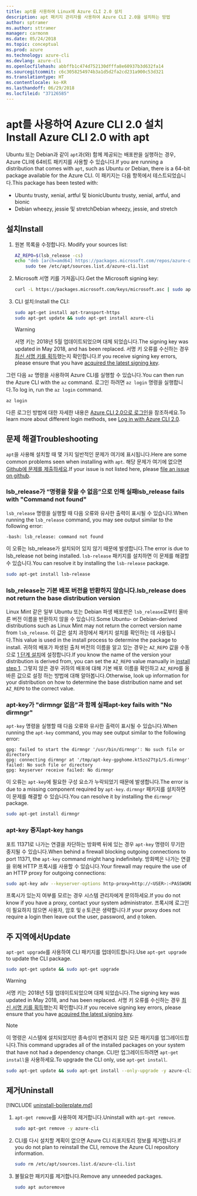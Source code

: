 ```yaml
---
title: apt를 사용하여 Linux에 Azure CLI 2.0 설치
description: apt 패키지 관리자를 사용하여 Azure CLI 2.0을 설치하는 방법
author: sptramer
ms.author: sttramer
manager: carmonm
ms.date: 05/24/2018
ms.topic: conceptual
ms.prod: azure
ms.technology: azure-cli
ms.devlang: azure-cli
ms.openlocfilehash: abbffb1c474d752130dfffa8e60937b3d632fa14
ms.sourcegitcommit: c6c3058254974b3a1d5d2fa2cd231a900c53d321
ms.translationtype: HT
ms.contentlocale: ko-KR
ms.lasthandoff: 06/29/2018
ms.locfileid: "37126585"
---
```

# <a name="install-azure-cli-20-with-apt"></a><span data-ttu-id="90c43-103">apt를 사용하여 Azure CLI 2.0 설치</span><span class="sxs-lookup"><span data-stu-id="90c43-103">Install Azure CLI 2.0 with apt</span></span>

<span data-ttu-id="90c43-104">Ubuntu 또는 Debian과 같이 `apt`과(와) 함께 제공되는 배포판을 실행하는 경우, Azure CLI에 64비트 패키지를 사용할 수 있습니다.</span><span class="sxs-lookup"><span data-stu-id="90c43-104">If you are running a distribution that comes with `apt`, such as Ubuntu or Debian, there is a 64-bit package available for the Azure CLI.</span></span> <span data-ttu-id="90c43-105">이 패키지는 다음 항목에서 테스트되었습니다.</span><span class="sxs-lookup"><span data-stu-id="90c43-105">This package has been tested with:</span></span>

* <span data-ttu-id="90c43-106">Ubuntu trusty, xenial, artful 및 bionic</span><span class="sxs-lookup"><span data-stu-id="90c43-106">Ubuntu trusty, xenial, artful, and bionic</span></span>
* <span data-ttu-id="90c43-107">Debian wheezy, jessie 및 stretch</span><span class="sxs-lookup"><span data-stu-id="90c43-107">Debian wheezy, jessie, and stretch</span></span>

## <a name="install"></a><span data-ttu-id="90c43-108">설치</span><span class="sxs-lookup"><span data-stu-id="90c43-108">Install</span></span>

1. <span data-ttu-id="90c43-109"><a name="install-step-1"/>원본 목록을 수정합니다.</span><span class="sxs-lookup"><span data-stu-id="90c43-109"><a name="install-step-1"/> Modify your sources list:</span></span>

    ```bash
    AZ_REPO=$(lsb_release -cs)
    echo "deb [arch=amd64] https://packages.microsoft.com/repos/azure-cli/ $AZ_REPO main" | \
        sudo tee /etc/apt/sources.list.d/azure-cli.list
    ```

2. <a name="signingKey"></a><span data-ttu-id="90c43-110">Microsoft 서명 키를 가져옵니다.</span><span class="sxs-lookup"><span data-stu-id="90c43-110">Get the Microsoft signing key:</span></span>

   ```bash
   curl -L https://packages.microsoft.com/keys/microsoft.asc | sudo apt-key add -
   ```

3. <span data-ttu-id="90c43-111">CLI 설치:</span><span class="sxs-lookup"><span data-stu-id="90c43-111">Install the CLI:</span></span>

   ```bash
   sudo apt-get install apt-transport-https
   sudo apt-get update && sudo apt-get install azure-cli
   ```

   > [!WARNING]
   > <span data-ttu-id="90c43-112">서명 키는 2018년 5월 업데이트되었으며 대체 되었습니다.</span><span class="sxs-lookup"><span data-stu-id="90c43-112">The signing key was updated in May 2018, and has been replaced.</span></span> <span data-ttu-id="90c43-113">서명 키 오류를 수신하는 경우 [최신 서명 키를 획득](#signingKey)했는지 확인합니다.</span><span class="sxs-lookup"><span data-stu-id="90c43-113">If you receive signing key errors, please ensure that you have [acquired the latest signing key](#signingKey).</span></span>

<span data-ttu-id="90c43-114">그런 다음 `az` 명령을 사용하여 Azure CLI를 실행할 수 있습니다.</span><span class="sxs-lookup"><span data-stu-id="90c43-114">You can then run the Azure CLI with the `az` command.</span></span> <span data-ttu-id="90c43-115">로그인 하려면 `az login` 명령을 실행합니다.</span><span class="sxs-lookup"><span data-stu-id="90c43-115">To log in, run the `az login` command.</span></span>

```azurecli
az login
```

<span data-ttu-id="90c43-116">다른 로그인 방법에 대한 자세한 내용은 [Azure CLI 2.0으로 로그인](authenticate-azure-cli.md)을 참조하세요.</span><span class="sxs-lookup"><span data-stu-id="90c43-116">To learn more about different login methods, see [Log in with Azure CLI 2.0](authenticate-azure-cli.md).</span></span>

## <a name="troubleshooting"></a><span data-ttu-id="90c43-117">문제 해결</span><span class="sxs-lookup"><span data-stu-id="90c43-117">Troubleshooting</span></span>

<span data-ttu-id="90c43-118">`apt`을 사용해 설치할 때 몇 가지 일반적인 문제가 여기에 표시됩니다.</span><span class="sxs-lookup"><span data-stu-id="90c43-118">Here are some common problems seen when installing with `apt`.</span></span> <span data-ttu-id="90c43-119">해당 문제가 여기에 없으면 [Github에 문제를 제출하세요](https://github.com/Azure/azure-cli/issues).</span><span class="sxs-lookup"><span data-stu-id="90c43-119">If your issue is not listed here, please [file an issue on github](https://github.com/Azure/azure-cli/issues).</span></span>

### <a name="lsbrelease-fails-with-command-not-found"></a><span data-ttu-id="90c43-120">lsb_release가 “명령을 찾을 수 없음”으로 인해 실패</span><span class="sxs-lookup"><span data-stu-id="90c43-120">lsb_release fails with "Command not found"</span></span>

<span data-ttu-id="90c43-121">`lsb_release` 명령을 실행할 때 다음 오류와 유사한 출력이 표시될 수 있습니다.</span><span class="sxs-lookup"><span data-stu-id="90c43-121">When running the `lsb_release` command, you may see output similar to the following error:</span></span>

```output
-bash: lsb_release: command not found
```

<span data-ttu-id="90c43-122">이 오류는 lsb_release가 설치되어 있지 않기 때문에 발생합니다.</span><span class="sxs-lookup"><span data-stu-id="90c43-122">The error is due to lsb_release not being installed.</span></span> <span data-ttu-id="90c43-123">`lsb-release` 패키지를 설치하면 이 문제를 해결할 수 있습니다.</span><span class="sxs-lookup"><span data-stu-id="90c43-123">You can resolve it by installing the `lsb-release` package.</span></span>

```bash
sudo apt-get install lsb-release
```

### <a name="lsbrelease-does-not-return-the-base-distribution-version"></a><span data-ttu-id="90c43-124">lsb_release는 기본 배포 버전을 반환하지 않습니다.</span><span class="sxs-lookup"><span data-stu-id="90c43-124">lsb_release does not return the base distribution version</span></span>

<span data-ttu-id="90c43-125">Linux Mint 같은 일부 Ubuntu 또는 Debian 파생 배포판은 `lsb_release`로부터 올바른 버전 이름을 반환하지 않을 수 있습니다.</span><span class="sxs-lookup"><span data-stu-id="90c43-125">Some Ubuntu- or Debian-derived distributions such as Linux Mint may not return the correct version name from `lsb_release`.</span></span> <span data-ttu-id="90c43-126">이 값은 설치 과정에서 패키지 설치를 확인하는 데 사용됩니다.</span><span class="sxs-lookup"><span data-stu-id="90c43-126">This value is used in the install process to determine the package to install.</span></span> <span data-ttu-id="90c43-127">귀하의 배포가 파생된 출처 버전의 이름을 알고 있는 경우는 `AZ_REPO` 값을 수동으로 [1 단계 설치](#install-step-1)에 설정합니다.</span><span class="sxs-lookup"><span data-stu-id="90c43-127">If you know the name of the version your distribution is derived from, you can set the `AZ_REPO` value manually in [install step 1](#install-step-1).</span></span> <span data-ttu-id="90c43-128">그렇지 않은 경우 귀하의 배포에 대해 기본 배포 이름을 확인하고 `AZ_REPO`를 올바른 값으로 설정 하는 방법에 대해 알아봅니다.</span><span class="sxs-lookup"><span data-stu-id="90c43-128">Otherwise, look up information for your distribution on how to determine the base distribution name and set `AZ_REPO` to the correct value.</span></span>

### <a name="apt-key-fails-with-no-dirmngr"></a><span data-ttu-id="90c43-129">apt-key가 "dirmngr 없음"과 함께 실패</span><span class="sxs-lookup"><span data-stu-id="90c43-129">apt-key fails with "No dirmngr"</span></span>

<span data-ttu-id="90c43-130">`apt-key` 명령을 실행할 때 다음 오류와 유사한 출력이 표시될 수 있습니다.</span><span class="sxs-lookup"><span data-stu-id="90c43-130">When running the `apt-key` command, you may see output similar to the following error:</span></span>

```output
gpg: failed to start the dirmngr '/usr/bin/dirmngr': No such file or directory
gpg: connecting dirmngr at '/tmp/apt-key-gpghome.kt5zo27tp1/S.dirmngr' failed: No such file or directory
gpg: keyserver receive failed: No dirmngr
```

<span data-ttu-id="90c43-131">이 오류는 `apt-key`에 필요한 구성 요소가 누락되었기 때문에 발생합니다.</span><span class="sxs-lookup"><span data-stu-id="90c43-131">The error is due to a missing component required by `apt-key`.</span></span> <span data-ttu-id="90c43-132">`dirmngr` 패키지를 설치하면 이 문제를 해결할 수 있습니다.</span><span class="sxs-lookup"><span data-stu-id="90c43-132">You can resolve it by installing the `dirmngr` package.</span></span>

```bash
sudo apt-get install dirmngr
```

### <a name="apt-key-hangs"></a><span data-ttu-id="90c43-133">apt-key 중지</span><span class="sxs-lookup"><span data-stu-id="90c43-133">apt-key hangs</span></span>

<span data-ttu-id="90c43-134">포트 11371로 나가는 연결을 차단하는 방화벽 뒤에 있는 경우 `apt-key` 명령이 무기한 중지될 수 있습니다.</span><span class="sxs-lookup"><span data-stu-id="90c43-134">When behind a firewall blocking outgoing connections to port 11371, the `apt-key` command might hang indefinitely.</span></span> <span data-ttu-id="90c43-135">방화벽은 나가는 연결을 위해 HTTP 프록시를 사용할 수 있습니다.</span><span class="sxs-lookup"><span data-stu-id="90c43-135">Your firewall may require the use of an HTTP proxy for outgoing connections:</span></span>

```bash
sudo apt-key adv --keyserver-options http-proxy=http://<USER>:<PASSWORD>@<PROXY-HOST>:<PROXY-PORT>/ --keyserver packages.microsoft.com --recv-keys 52E16F86FEE04B979B07E28DB02C46DF417A0893
```

<span data-ttu-id="90c43-136">프록시가 있는지 여부를 모르는 경우 시스템 관리자에게 문의하세요.</span><span class="sxs-lookup"><span data-stu-id="90c43-136">If you do not know if you have a proxy, contact your system administrator.</span></span> <span data-ttu-id="90c43-137">프록시에 로그인이 필요하지 않으면 사용자, 암호 및 `@` 토큰은 생략합니다.</span><span class="sxs-lookup"><span data-stu-id="90c43-137">If your proxy does not require a login then leave out the user, password, and `@` token.</span></span>

## <a name="update"></a><span data-ttu-id="90c43-138">주 지역에서</span><span class="sxs-lookup"><span data-stu-id="90c43-138">Update</span></span>

<span data-ttu-id="90c43-139">`apt-get upgrade`를 사용하여 CLI 패키지를 업데이트합니다.</span><span class="sxs-lookup"><span data-stu-id="90c43-139">Use `apt-get upgrade` to update the CLI package.</span></span>

   ```bash
   sudo apt-get update && sudo apt-get upgrade
   ```

> [!WARNING]
> <span data-ttu-id="90c43-140">서명 키는 2018년 5월 업데이트되었으며 대체 되었습니다.</span><span class="sxs-lookup"><span data-stu-id="90c43-140">The signing key was updated in May 2018, and has been replaced.</span></span> <span data-ttu-id="90c43-141">서명 키 오류를 수신하는 경우 [최신 서명 키를 획득](#signingKey)했는지 확인합니다.</span><span class="sxs-lookup"><span data-stu-id="90c43-141">If you receive signing key errors, please ensure that you have [acquired the latest signing key](#signingKey).</span></span>
   
> [!NOTE]
> <span data-ttu-id="90c43-142">이 명령은 시스템에 설치되었지만 종속성이 변경되지 않은 모든 패키지를 업그레이드합니다.</span><span class="sxs-lookup"><span data-stu-id="90c43-142">This command upgrades all of the installed packages on your system that have not had a dependency change.</span></span>
> <span data-ttu-id="90c43-143">CLI만 업그레이드하려면 `apt-get install`을 사용하세요.</span><span class="sxs-lookup"><span data-stu-id="90c43-143">To upgrade the CLI only, use `apt-get install`.</span></span>
> ```bash
> sudo apt-get update && sudo apt-get install --only-upgrade -y azure-cli
> ```

## <a name="uninstall"></a><span data-ttu-id="90c43-144">제거</span><span class="sxs-lookup"><span data-stu-id="90c43-144">Uninstall</span></span>

[!INCLUDE [uninstall-boilerplate.md](includes/uninstall-boilerplate.md)]

1. <span data-ttu-id="90c43-145">`apt-get remove`를 사용하여 제거합니다.</span><span class="sxs-lookup"><span data-stu-id="90c43-145">Uninstall with `apt-get remove`.</span></span>

    ```bash
    sudo apt-get remove -y azure-cli
    ```

2. <span data-ttu-id="90c43-146">CLI를 다시 설치할 계획이 없으면 Azure CLI 리포지토리 정보를 제거합니다.</span><span class="sxs-lookup"><span data-stu-id="90c43-146">If you do not plan to reinstall the CLI, remove the Azure CLI repository information.</span></span>

   ```bash
   sudo rm /etc/apt/sources.list.d/azure-cli.list
   ```

3. <span data-ttu-id="90c43-147">불필요한 패키지를 제거합니다.</span><span class="sxs-lookup"><span data-stu-id="90c43-147">Remove any unneeded packages.</span></span>

   ```bash
   sudo apt autoremove
   ```
